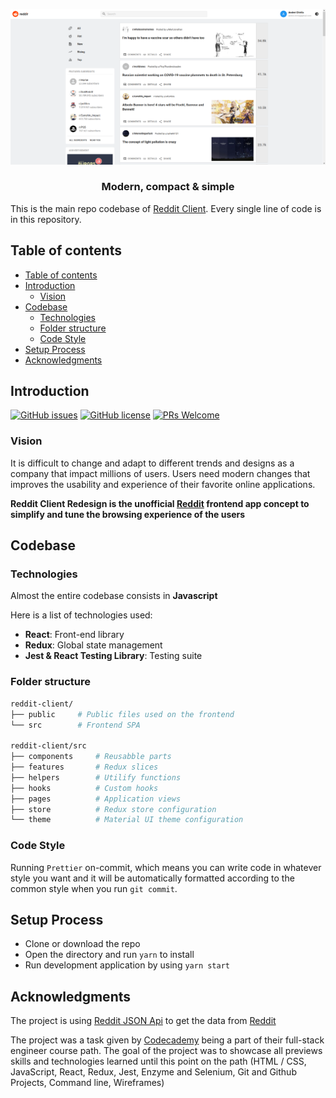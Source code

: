 <div align="center">

[![Reddit-Client](./public/images/preview/one.png)](https://github.com/Kerosz/reddit-client)

### Modern, compact & simple

</div>

This is the main repo codebase of
[Reddit Client](https://github.com/Kerosz/reddit-client). Every single line of
code is in this repository.

## Table of contents

- [Table of contents](#table-of-contents)
- [Introduction](#introduction)
  - [Vision](#vision)
- [Codebase](#codebase)
  - [Technologies](#technologies)
  - [Folder structure](#folder-structure)
  - [Code Style](#code-style)
- [Setup Process](#setup-process)
- [Acknowledgments](#acknowledgments)

## Introduction

[![GitHub issues](https://img.shields.io/github/issues/Kerosz/reddit-client?style=flat-square)](https://github.com/Kerosz/reddit-client/issues)
[![GitHub license](https://img.shields.io/github/license/Kerosz/reddit-client?style=flat-square)](https://github.com/Kerosz/reddit-client)
[![PRs Welcome](https://img.shields.io/badge/PRs-welcome-brightgreen?style=flat-square)]()

### Vision

It is difficult to change and adapt to different trends and designs as a company
that impact millions of users. Users need modern changes that improves the
usability and experience of their favorite online applications.

**Reddit Client Redesign is the unofficial [Reddit](https://www.reddit.com/)
frontend app concept to simplify and tune the browsing experience of the users**

## Codebase

### Technologies

Almost the entire codebase consists in **Javascript**

Here is a list of technologies used:

- **React**: Front-end library
- **Redux**: Global state management
- **Jest & React Testing Library**: Testing suite

### Folder structure

```sh
reddit-client/
├── public     # Public files used on the frontend
└── src        # Frontend SPA

reddit-client/src
├── components     # Reusabble parts
├── features       # Redux slices
├── helpers        # Utilify functions
├── hooks          # Custom hooks
├── pages          # Application views
├── store          # Redux store configuration
└── theme          # Material UI theme configuration
```

### Code Style

Running `Prettier` on-commit, which means you can write code in whatever style
you want and it will be automatically formatted according to the common style
when you run `git commit`.

## Setup Process

- Clone or download the repo
- Open the directory and run `yarn` to install
- Run development application by using `yarn start`

## Acknowledgments

The project is using
[Reddit JSON Api](https://github.com/reddit-archive/reddit/wiki/JSON) to get the
data from [Reddit](https://www.reddit.com/)

The project was a task given by [Codecademy](https://www.codecademy.com) being a
part of their full-stack engineer course path. The goal of the project was to
showcase all previews skills and technologies learned until this point on the
path (HTML / CSS, JavaScript, React, Redux, Jest, Enzyme and Selenium, Git and
Github Projects, Command line, Wireframes)
